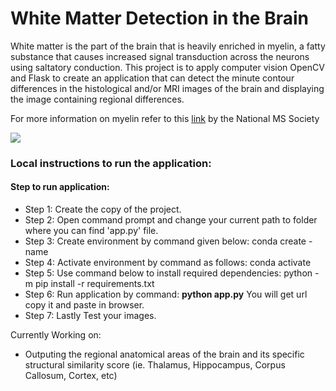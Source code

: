 # White Matter Detection in the Brain

White matter is the part of the brain that is heavily enriched in myelin, a fatty substance that causes increased signal transduction across the neurons using saltatory conduction. This project is to apply computer vision OpenCV and Flask to create an application that can detect the minute contour differences in the histological and/or MRI images of the brain and displaying the image containing regional differences.

For more information on myelin refer to this <a href='https://www.nationalmssociety.org/What-is-MS/Definition-of-MS/Myelin'>link</a> by the National MS Society

<img src='https://www.brainline.org/sites/default/files/slides/fmri.jpg'>

### Local instructions to run the application:
#### Step to run application:
* Step 1:	Create the copy of the project.
* Step 2: Open command prompt and change your current path to folder where you can find 'app.py' file.
* Step 3: Create environment by command given below:
	conda create -name <environment name>
* Step 4: Activate environment by command as follows:
	conda activate <environment name>
* Step 5: Use command below to install required dependencies:
	python -m pip install -r requirements.txt
* Step 6: Run application by command:
	**python app.py**
You will get url copy it and paste in browser.
* Step 7: Lastly Test your images.

Currently Working on:
* Outputing the regional anatomical areas of the brain and its specific structural similarity score (ie. Thalamus, Hippocampus, Corpus Callosum, Cortex, etc)
